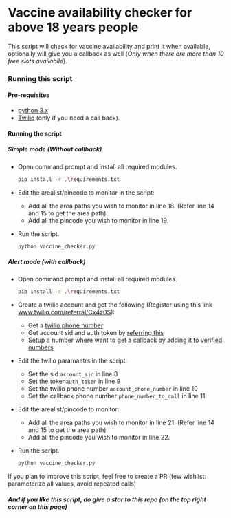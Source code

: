# Vaccine availability checker for above 18 years people

This script will check for vaccine availability and print it when available, optionally will give you a callback as well (_Only when there are more than 10 free slots availabile_).

### Running this script

#### Pre-requisites
* [python 3.x](https://www.python.org/downloads/)
* [Twilio](https://www.twilio.com/) (only if you need a call back).

#### Running the script

##### Simple mode (Without callback)
* Open command prompt and install all required modules.
    ```sh
    pip install -r .\requirements.txt
    ```

* Edit the arealist/pincode to monitor in the script:
    * Add all the area paths you wish to monitor in line 18.
(Refer line 14 and 15 to get the area path)
    * Add all the pincode you wish to monitor in line 19.

* Run the script.
    ```sh
    python vaccine_checker.py
    ```

##### Alert mode (with callback)
* Open command prompt and install all required modules.
    ```sh
    pip install -r .\requirements.txt
    ```

* Create a twilio account and get the following (Register using this link www.twilio.com/referral/Cx4z0S): 
    * Get a [twilio phone number](https://www.twilio.com/docs/voice/quickstart/python)
    * Get account sid and auth token by [referring this](https://www.twilio.com/docs/voice/quickstart/python?code-sample=code-make-a-phone-call-using-twilio&code-language=Python&code-sdk-version=6.x#replace-the-placeholder-credential-values)
    * Setup a number where want to get a callback by adding it to [verified numbers](https://www.twilio.com/console/phone-numbers/verified)


* Edit the twilio paramaetrs in the script:
    * Set the sid ```account_sid``` in line 8
    * Set the token```auth_token``` in line 9
    * Set the twilio phone number ```account_phone_number``` in line 10
    * Set the callback phone number ```phone_number_to_call``` in line 11

* Edit the arealist/pincode to monitor:
    * Add all the area paths you wish to monitor in line 21.
(Refer line 14 and 15 to get the area path)
    * Add all the pincode you wish to monitor in line 22.

* Run the script.
    ```sh
    python vaccine_checker.py
    ```

If you plan to improve this script, feel free to create a PR (few wishlist: parameterize all values, avoid repeated calls)
##### And if you like this script, do give a star to this repo (on the top right corner on this page)
